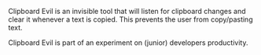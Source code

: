 Clipboard Evil is an invisible tool that will listen for clipboard changes and clear it whenever a text is copied.
This prevents the user from copy/pasting text.

Clipboard Evil is part of an experiment on (junior) developers productivity.